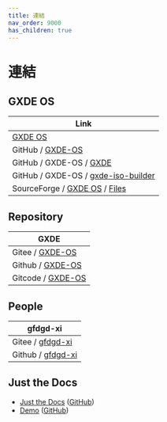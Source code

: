 ```yaml
---
title: 連結
nav_order: 9000
has_children: true
---
```



# 連結




## GXDE OS

| Link |
| ---- |
| [GXDE OS](https://www.gxde.org/) |
| GitHub / [GXDE-OS](https://github.com/GXDE-OS) |
| GitHub / GXDE-OS / [GXDE](https://github.com/GXDE-OS/GXDE) |
| GitHub / GXDE-OS / [gxde-iso-builder](https://github.com/GXDE-OS/gxde-iso-builder) |
| SourceForge / [GXDE OS](https://sourceforge.net/projects/gxde-os/) / [Files](https://sourceforge.net/projects/gxde-os/files/) |




## Repository

| GXDE |
| ---- |
| Gitee / [GXDE-OS](http://gitee.com/GXDE-OS) |
| Github / [GXDE-OS](http://github.com/GXDE-OS) |
| Gitcode / [GXDE-OS](https://gitcode.com/GXDE-OS) |




## People

| gfdgd-xi |
| -------- |
| Gitee / [gfdgd-xi](https://gitee.com/gfdgd-xi) |
| Github / [gfdgd-xi](https://github.com/gfdgd-xi) |




## Just the Docs

* [Just the Docs](https://just-the-docs.github.io/just-the-docs/) ([GitHub](https://github.com/pmarsceill/just-the-docs))
* [Demo](https://pmarsceill.github.io/jtd-remote/) ([GitHub](https://github.com/pmarsceill/jtd-remote))
